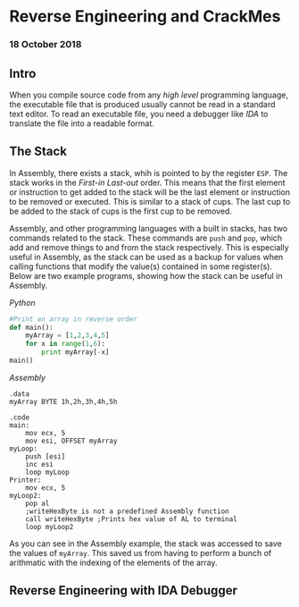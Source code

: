 # Reverse Engineering and CrackMes 
### 18 October 2018

## Intro
When you compile source code from any _high level_ programming
language, the executable file that is produced usually cannot be 
read in a standard text editor. To read an executable file, you 
need a debugger like _IDA_ to translate the file into a readable
format. 

## The Stack
In Assembly, there exists a stack, whih is pointed to by the
register `ESP`. The stack works in the _First-in Last-out_ order.
This means that the first element or instruction to get added to
the stack will be the last element or instruction to be removed or
executed. This is similar to a stack of cups. The last cup to be added
to the stack of cups is the first cup to be removed. 

Assembly, and other programming languages with a built in stacks, has
two commands related to the stack. These commands are `push` and `pop`,
which add and remove things to and from the stack respectively. This is
especially useful in Assembly, as the stack can be used as a backup for
values when calling functions that modify the value(s) contained in some
register(s). Below are two example programs, showing how the stack can be
useful in Assembly.

_Python_
```python
#Print an array in reverse order
def main():
	myArray = [1,2,3,4,5]
	for x in range(1,6):
		print myArray[-x]
main()
```

_Assembly_
```assembly
.data
myArray BYTE 1h,2h,3h,4h,5h

.code
main:
	mov ecx, 5
	mov esi, OFFSET myArray
myLoop:
	push [esi]
	inc esi
	loop myLoop
Printer:
	mov ecx, 5
myLoop2:
	pop al
	;writeHexByte is not a predefined Assembly function
	call writeHexByte ;Prints hex value of AL to terminal
	loop myLoop2
```

As you can see in the Assembly example, the stack was accessed to save the 
values of `myArray`. This saved us from having to perform a bunch of arithmatic
with the indexing of the elements of the array.

## Reverse Engineering with IDA Debugger
